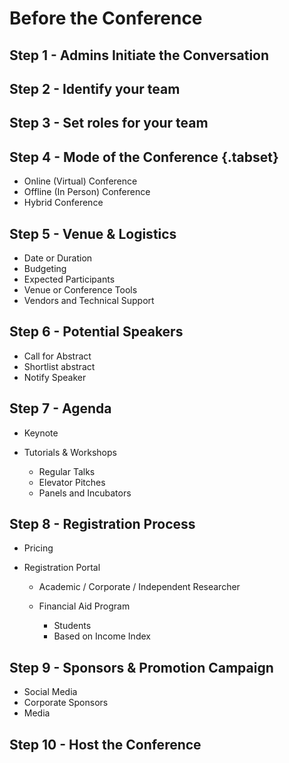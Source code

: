 # Before the Conference

## Step 1 - Admins Initiate the Conversation

## Step 2 - Identify your team

## Step 3 - Set roles for your team


## Step 4 - Mode of the Conference {.tabset}

* Online (Virtual) Conference
* Offline (In Person) Conference
* Hybrid Conference

## Step 5 - Venue & Logistics

* Date or Duration
* Budgeting
* Expected Participants
* Venue or Conference Tools
* Vendors and Technical Support

## Step 6 - Potential Speakers

* Call for Abstract
* Shortlist abstract
* Notify Speaker

## Step 7 - Agenda

* Keynote
* Tutorials & Workshops
    
   * Regular Talks
   * Elevator Pitches
   * Panels and Incubators

## Step 8 - Registration Process

* Pricing
* Registration Portal
  
  * Academic / Corporate / Independent Researcher
  * Financial Aid Program
  
    * Students
    * Based on Income Index

## Step 9 - Sponsors & Promotion Campaign

* Social Media
* Corporate Sponsors
* Media 

## Step 10 - Host the Conference
